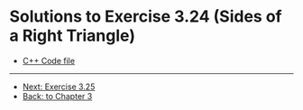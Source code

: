 # Solutions to Exercise 3.24 (Sides of a Right Triangle)

-   [C++ Code file](e03_24.cpp)

---

-   [Next: Exercise 3.25](03_25.md)
-   [Back: to Chapter 3](README.md)
